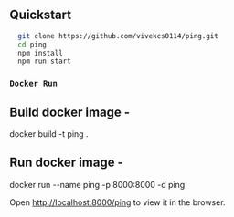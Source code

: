 ## Quickstart

```sh
  git clone https://github.com/vivekcs0114/ping.git
  cd ping
  npm install
  npm run start
```
### `Docker Run`

## Build docker image -

docker build -t ping .

## Run docker image -

docker run --name ping -p 8000:8000 -d ping

Open [http://localhost:8000/ping](http://localhost:8000/ping) to view it in the browser.
